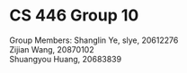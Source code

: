 CS 446 Group 10
===============

Group Members:
Shanglin Ye, slye, 20612276 <br />
Zijian Wang, 20870102 <br />
Shuangyou Huang, 20683839 <br />
